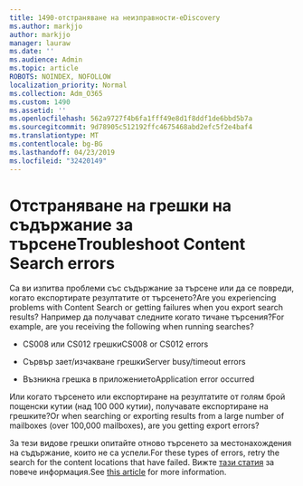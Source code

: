 ```yaml
---
title: 1490-отстраняване на неизправности-eDiscovery
ms.author: markjjo
author: markjjo
manager: lauraw
ms.date: ''
ms.audience: Admin
ms.topic: article
ROBOTS: NOINDEX, NOFOLLOW
localization_priority: Normal
ms.collection: Adm_O365
ms.custom: 1490
ms.assetid: ''
ms.openlocfilehash: 562a9727f4b6fa1fff49e8d1f8ddf1de6bbd5b7a
ms.sourcegitcommit: 9d78905c512192ffc4675468abd2efc5f2e4baf4
ms.translationtype: MT
ms.contentlocale: bg-BG
ms.lasthandoff: 04/23/2019
ms.locfileid: "32420149"
---
```

# <a name="troubleshoot-content-search-errors"></a><span data-ttu-id="2d639-102">Отстраняване на грешки на съдържание за търсене</span><span class="sxs-lookup"><span data-stu-id="2d639-102">Troubleshoot Content Search errors</span></span>

<span data-ttu-id="2d639-103">Са ви изпитва проблеми със съдържание за търсене или да се повреди, когато експортирате резултатите от търсенето?</span><span class="sxs-lookup"><span data-stu-id="2d639-103">Are you experiencing problems with Content Search or getting failures when you export search results?</span></span>
<span data-ttu-id="2d639-104">Например да получават следните когато тичане търсения?</span><span class="sxs-lookup"><span data-stu-id="2d639-104">For example, are you receiving the following when running searches?</span></span>

- <span data-ttu-id="2d639-105">CS008 или CS012 грешки</span><span class="sxs-lookup"><span data-stu-id="2d639-105">CS008 or CS012 errors</span></span>

- <span data-ttu-id="2d639-106">Сървър зает/изчакване грешки</span><span class="sxs-lookup"><span data-stu-id="2d639-106">Server busy/timeout errors</span></span>

- <span data-ttu-id="2d639-107">Възникна грешка в приложението</span><span class="sxs-lookup"><span data-stu-id="2d639-107">Application error occurred</span></span>

<span data-ttu-id="2d639-108">Или когато търсенето или експортиране на резултатите от голям брой пощенски кутии (над 100 000 кутии), получавате експортиране на грешките?</span><span class="sxs-lookup"><span data-stu-id="2d639-108">Or when searching or exporting results from a large number of mailboxes (over 100,000 mailboxes), are you getting export errors?</span></span>

<span data-ttu-id="2d639-109">За тези видове грешки опитайте отново търсенето за местонахождения на съдържание, които не са успели.</span><span class="sxs-lookup"><span data-stu-id="2d639-109">For these types of errors, retry the search for the content locations that have failed.</span></span> <span data-ttu-id="2d639-110">Вижте [тази статия](https://docs.microsoft.com/office365/securitycompliance/retry-failed-content-search) за повече информация.</span><span class="sxs-lookup"><span data-stu-id="2d639-110">See  [this article](https://docs.microsoft.com/office365/securitycompliance/retry-failed-content-search) for more information.</span></span>
